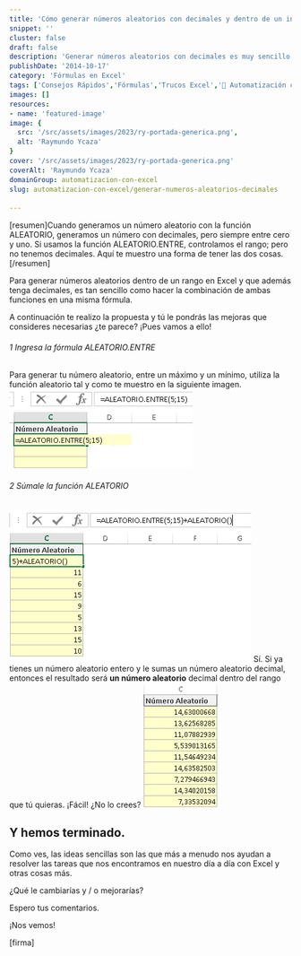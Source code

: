 ```yaml
---
title: 'Cómo generar números aleatorios con decimales y dentro de un intervalo, en Excel (Consejo Rápido)'
snippet: ''
cluster: false
draft: false 
description: 'Generar números aleatorios con decimales es muy sencillo y no necesita de macros. ¿Necesitas una idea? Entonces sigue leyendo y empecemos.'
publishDate: '2014-10-17'
category: 'Fórmulas en Excel'
tags: ['Consejos Rápidos','Fórmulas','Trucos Excel','🤖 Automatización con Excel']
images: []
resources: 
- name: 'featured-image'
image: {
  src: '/src/assets/images/2023/ry-portada-generica.png',
  alt: 'Raymundo Ycaza'
}
cover: '/src/assets/images/2023/ry-portada-generica.png'
coverAlt: 'Raymundo Ycaza'
domainGroup: automatizacion-con-excel
slug: automatizacion-con-excel/generar-numeros-aleatorios-decimales

---
```


\[resumen\]Cuando generamos un número aleatorio con la función ALEATORIO, generamos un número con decimales, pero siempre entre cero y uno. Si usamos la función ALEATORIO.ENTRE, controlamos el rango; pero no tenemos decimales. Aquí te muestro una forma de tener las dos cosas.\[/resumen\]

Para generar números aleatorios dentro de un rango en Excel y que además tenga decimales, es tan sencillo como hacer la combinación de ambas funciones en una misma fórmula.

A continuación te realizo la propuesta y tú le pondrás las mejoras que consideres necesarias ¿te parece? ¡Pues vamos a ello!

###### [](#1-ingresa-la-fórmula-aleatorio.entre)1 Ingresa la fórmula ALEATORIO.ENTRE

Para generar tu número aleatorio, entre un máximo y un mínimo, utiliza la función aleatorio tal y como te muestro en la siguiente imagen. ![Cómo generar números aleatorios dentro de un rango en Excel](/src/assets/images/2023/img_5442dbea4f6cc.png)

###### [](#2-súmale-la-función-aleatorio)2 Súmale la función ALEATORIO

![Cómo generar números aleatorios dentro de un rango en Excel](/src/assets/images/2023/img_5442dc2700e94.png) Sí. Si ya tienes un número aleatorio entero y le sumas un número aleatorio decimal, entonces el resultado será **un número aleatorio** decimal dentro del rango que tú quieras. ¡Fácil! ¿No lo crees? ![Cómo generar números aleatorios dentro de un rango en Excel](/src/assets/images/2023/img_5442dd24c6140.png)

## [](#y-hemos-terminado.)Y hemos terminado.

Como ves, las ideas sencillas son las que más a menudo nos ayudan a resolver las tareas que nos encontramos en nuestro día a día con Excel y otras cosas más.

¿Qué le cambiarías y / o mejorarías?

Espero tus comentarios.

¡Nos vemos!

\[firma\]
